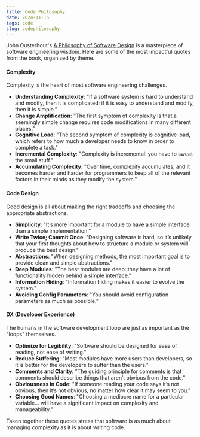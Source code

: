 ```yaml
---
title: Code Philosophy
date: 2024-11-15
tags: code
slug: codephilosophy
---
```


John Ousterhout's [A Philosophy of Software Design](https://www.amazon.com/Philosophy-Software-Design-John-Ousterhout/dp/1732102201) is a masterpiece of software engineering wisdom. Here are some of the most impactful quotes from the book, organized by theme.

#### Complexity

Complexity is the heart of most software engineering challenges.

- **Understanding Complexity**: "If a software system is hard to understand and modify, then it is complicated; if it is easy to understand and modify, then it is simple."
- **Change Amplification**: "The first symptom of complexity is that a seemingly simple change requires code modifications in many different places."
- **Cognitive Load**: "The second symptom of complexity is cognitive load, which refers to how much a developer needs to know in order to complete a task."
- **Incremental Complexity**: "Complexity is incremental: you have to sweat the small stuff."
- **Accumulating Complexity**: "Over time, complexity accumulates, and it becomes harder and harder for programmers to keep all of the relevant factors in their minds as they modify the system."

#### Code Design

Good design is all about making the right tradeoffs and choosing the appropriate abstractions.

- **Simplicity**: "It’s more important for a module to have a simple interface than a simple implementation."
- **Write Twice; Commit Once**: "Designing software is hard, so it’s unlikely that your first thoughts about how to structure a module or system will produce the best design."
- **Abstractions**: "When designing methods, the most important goal is to provide clean and simple abstractions."
- **Deep Modules**: "The best modules are deep: they have a lot of functionality hidden behind a simple interface."
- **Information Hiding**: "Information hiding makes it easier to evolve the system."
- **Avoiding Config Parameters**: "You should avoid configuration parameters as much as possible."

#### DX (Developer Experience)

The humans in the software development loop are just as important as the "loops" themselves.

- **Optimize for Legibility**: "Software should be designed for ease of reading, not ease of writing."
- **Reduce Suffering**: "Most modules have more users than developers, so it is better for the developers to suffer than the users."
- **Comments and Clarity**: "The guiding principle for comments is that comments should describe things that aren’t obvious from the code."
- **Obviousness in Code**: "If someone reading your code says it’s not obvious, then it’s not obvious, no matter how clear it may seem to you."
- **Choosing Good Names**: "Choosing a mediocre name for a particular variable... will have a significant impact on complexity and manageability."

Taken together these quotes stress that software is as much about managing complexity as it is about writing code.